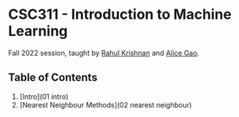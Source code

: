 # CSC311 - Introduction to Machine Learning

Fall 2022 session, taught by [Rahul Krishnan](http://www.cs.toronto.edu/~rahulgk/index.html) and [Alice Gao](https://www.cs.toronto.edu/~axgao/).

## Table of Contents

1. [Intro](01 intro)
1. [Nearest Neighbour Methods](02 nearest neighbour)